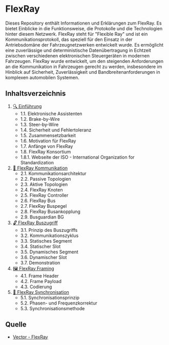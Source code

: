 # FlexRay

Dieses Repository enthält Informationen und Erklärungen zum FlexRay. Es bietet Einblicke in die Funktionsweise, die Protokolle und die Technologien hinter diesem Netzwerk. FlexRay steht für "Flexible Ray" und ist ein Kommunikationsprotokoll, das speziell für den Einsatz in der Antriebsdomäne der Fahrzeugnetzwerken entwickelt wurde. Es ermöglicht eine zuverlässige und deterministische Datenübertragung in Echtzeit zwischen verschiedenen elektronischen Steuergeräten in modernen Fahrzeugen. FlexRay wurde entwickelt, um den steigenden Anforderungen an die Kommunikation in Fahrzeugen gerecht zu werden, insbesondere im Hinblick auf Sicherheit, Zuverlässigkeit und Bandbreitenanforderungen in komplexen automobilen Systemen.

## Inhaltsverzeichnis

1. [🔍 Einführung](01_Einführung\README.md)
   * 1.1. Elektronische Assistenten
   * 1.2. Brake-by-Wire
   * 1.3. Steer-by-Wire
   * 1.4. Sicherheit und Fehlertoleranz
   * 1.5. Zusammensetzbarkeit
   * 1.6. Motivation für FlexRay
   * 1.7. Anfänge von FlexRay
   * 1.8. FlexRay Konsortium
   * 1.8.1. Webseite der ISO - International Organization for Standardization
2. [📡 FlexRay Kommunikation](02_Kommunikation\README.md)
   * 2.1. Kommunikationsarchitektur
   * 2.2. Passive Topologien
   * 2.3. Aktive Topologien
   * 2.4. FlexRay Knoten
   * 2.5. FlexRay Controller
   * 2.6. FlexRay Bus
   * 2.7. FlexRay Buspegel
   * 2.8. FlexRay Busankopplung
   * 2.9. Busguardian BG
3. [🔓 FlexRay Buszugriff](03_Buszugriff\README.md)
   * 3.1. Prinzip des Buszugriffs
   * 3.2. Kommunikationszyklus
   * 3.3. Statisches Segment
   * 3.4. Statischer Slot
   * 3.5. Dynamisches Segment
   * 3.6. Dynamischer Slot
   * 3.7. Demonstration
4. [🖼️ FlexRay Framing](04_Framing\README.md)
   * 4.1. Frame Header
   * 4.2. Frame Payload
   * 4.3. Codierung
5. [🔄 FlexRay Synchronisation](05_Synchronisation\README.md)
   * 5.1. Synchronisationsprinzip
   * 5.2. Phasen- und Frequenzkorrektur
   * 5.3. Synchronisationsmethode

## Quelle

- [Vector - FlexRay](https://elearning.vector.com/mod/page/view.php?id=224)

